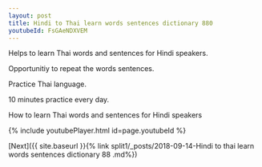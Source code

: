 ```yaml
---
layout: post
title: Hindi to Thai learn words sentences dictionary 880 
youtubeId: FsGAeNDXVEM
---
```

 
 
Helps to learn Thai words and sentences for Hindi speakers.

Opportunitiy to repeat the words sentences. 

Practice Thai language. 
 
10 minutes practice every day. 
 
How to learn Thai words and sentences for Hindi speakers 
 
{% include youtubePlayer.html id=page.youtubeId %}
 
 
[Next]({{ site.baseurl }}{% link  split1/_posts/2018-09-14-Hindi to thai learn words sentences dictionary 88 .md%})
 
